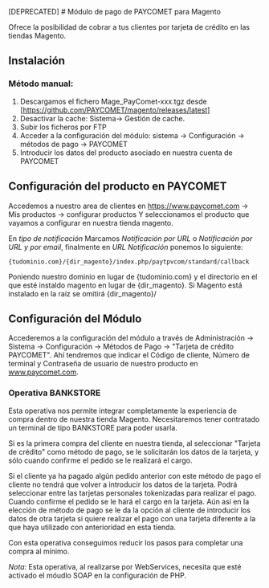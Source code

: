 [DEPRECATED] # Módulo de pago de PAYCOMET para Magento


Ofrece la posibilidad de cobrar a tus clientes por tarjeta de crédito en las tiendas Magento.


## Instalación
 
### Método manual:

1. Descargamos el fichero Mage_PayComet-xxx.tgz desde [https://github.com/PAYCOMET/magento/releases/latest]  
2. Desactivar la cache: Sistema-> Gestión de cache.
3. Subir los ficheros por FTP
4. Acceder a la configuración del módulo: sistema -> Configuración -> métodos de pago -> PAYCOMET
5. Introducir los datos del producto asociado en nuestra cuenta de PAYCOMET


## Configuración del producto en PAYCOMET

Accedemos a nuestro area de clientes en https://www.paycomet.com → Mis productos → configurar productos Y seleccionamos el producto que vayamos a configurar en nuestra tienda magento.

En _tipo de notificación_ Marcamos _Notificación por URL_ o _Notificación por URL y por email_, finalmente en _URL Notificación_ ponemos lo siguiente:
```
{tudominio.com}/{dir_magento}/index.php/paytpvcom/standard/callback
```

Poniendo nuestro dominio en lugar de {tudominio.com} y el directorio en el que esté instaldo magento en lugar de {dir_magento}. Si Magento está instalado en la raíz se omitirá {dir_magento}/ 

## Configuración del Módulo

Accederemos a la configuración del módulo a través de Administración → Sistema → Configuración → Métodos de Pago → "Tarjeta de crédito PAYCOMET". Ahí tendremos que indicar el Código de cliente, Número de terminal y Contraseña de usuario de nuestro producto en www.paycomet.com.


### Operativa BANKSTORE

Esta operativa nos permite integrar completamente la experiencia de compra dentro de nuestra tienda Magento. Necesitaremos tener contratado un terminal de tipo BANKSTORE para poder usarla.
    
Si es la primera compra del cliente en nuestra tienda, al seleccionar "Tarjeta de crédito" como método de pago, se le solicitarán los datos de la tarjeta, y sólo cuando confirme el pedido se le realizará el cargo.
  
Si el cliente ya ha pagado algún pedido anterior con este método de pago el cliente no tendrá que volver a introducir los datos de la tarjeta. Podrá seleccionar entre las tarjetas personales tokenizadas para realizar el pago. Cuando confirme el pedido se le hará el cargo en la tarjeta. Aún así en la elección de método de pago se le da la opción al cliente de introducir los datos de otra tarjeta si quiere realizar el pago con una tarjeta diferente a la que haya utilizado con anterioridad en esta tienda.
  
Con esta operativa conseguimos reducir los pasos para completar una compra al mínimo.

*Nota:* Esta operativa, al realizarse por WebServices, necesita que esté activado el móudlo SOAP en la configuración de PHP.
